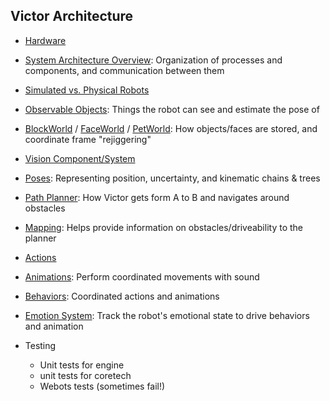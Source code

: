 ## Victor Architecture

* [Hardware](whats_in_victor.md)

* [System Architecture Overview](arch_overview.md): Organization of processes and components, and communication between them

* [Simulated vs. Physical Robots](physical_vs_sim.md) 

* [Observable Objects](observableObjects.md): Things the robot can see and estimate the pose of

* [BlockWorld](blockWorld.md) / [FaceWorld](faceWorld.md) / [PetWorld](faceWorld.md): How objects/faces are stored, and coordinate frame "rejiggering"

* [Vision Component/System](visionSystem.md)

* [Poses](poses.md): Representing position, uncertainty, and kinematic chains & trees

* [Path Planner](planner.md): How Victor gets form A to B and navigates around obstacles

* [Mapping](map.md): Helps provide information on obstacles/driveability to the planner

* [Actions](actions.md) 

* [Animations](animations.md): Perform coordinated movements with sound

* [Behaviors](behaviors.md): Coordinated actions and animations 

* [Emotion System](emotions.md): Track the robot's emotional state to drive behaviors and animation

* Testing 
   * Unit tests for engine
   * unit tests for coretech
   * Webots tests (sometimes fail!)






